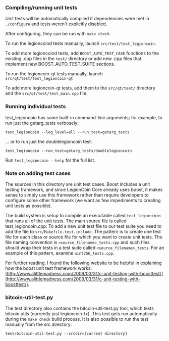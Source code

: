 ### Compiling/running unit tests

Unit tests will be automatically compiled if dependencies were met in `./configure`
and tests weren't explicitly disabled.

After configuring, they can be run with `make check`.

To run the legioncoind tests manually, launch `src/test/test_legioncoin`.

To add more legioncoind tests, add `BOOST_AUTO_TEST_CASE` functions to the existing
.cpp files in the `test/` directory or add new .cpp files that
implement new BOOST_AUTO_TEST_SUITE sections.

To run the legioncoin-qt tests manually, launch `src/qt/test/test_legioncoin-qt`

To add more legioncoin-qt tests, add them to the `src/qt/test/` directory and
the `src/qt/test/test_main.cpp` file.

### Running individual tests

test_legioncoin has some built-in command-line arguments; for
example, to run just the getarg_tests verbosely:

    test_legioncoin --log_level=all --run_test=getarg_tests

... or to run just the doublelegioncoin test:

    test_legioncoin --run_test=getarg_tests/doublelegioncoin

Run `test_legioncoin --help` for the full list.

### Note on adding test cases

The sources in this directory are unit test cases.  Boost includes a
unit testing framework, and since LegionCoin Core already uses boost, it makes
sense to simply use this framework rather than require developers to
configure some other framework (we want as few impediments to creating
unit tests as possible).

The build system is setup to compile an executable called `test_legioncoin`
that runs all of the unit tests.  The main source file is called
test_legioncoin.cpp. To add a new unit test file to our test suite you need 
to add the file to `src/Makefile.test.include`. The pattern is to create 
one test file for each class or source file for which you want to create 
unit tests.  The file naming convention is `<source_filename>_tests.cpp` 
and such files should wrap their tests in a test suite 
called `<source_filename>_tests`. For an example of this pattern, 
examine `uint256_tests.cpp`.

For further reading, I found the following website to be helpful in
explaining how the boost unit test framework works:
[http://www.alittlemadness.com/2009/03/31/c-unit-testing-with-boosttest/](http://www.alittlemadness.com/2009/03/31/c-unit-testing-with-boosttest/).

### bitcoin-util-test.py

The test directory also contains the bitcoin-util-test.py tool, which tests bitcoin utils (currently just legioncoin-tx). This test gets run automatically during the `make check` build process. It is also possible to run the test manually from the src directory:

```
test/bitcoin-util-test.py --srcdir=[current directory]

```